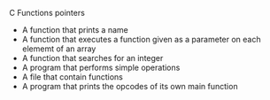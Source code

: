 C Functions pointers
- A function that prints a name
- A function that executes a function given as a parameter on each elememt of an array
- A function that searches for an integer
- A program that performs simple operations
- A file that contain functions
- A program that prints the opcodes of its own main function
